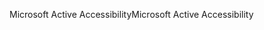 <span data-ttu-id="60df0-101">Microsoft Active Accessibility</span><span class="sxs-lookup"><span data-stu-id="60df0-101">Microsoft Active Accessibility</span></span>